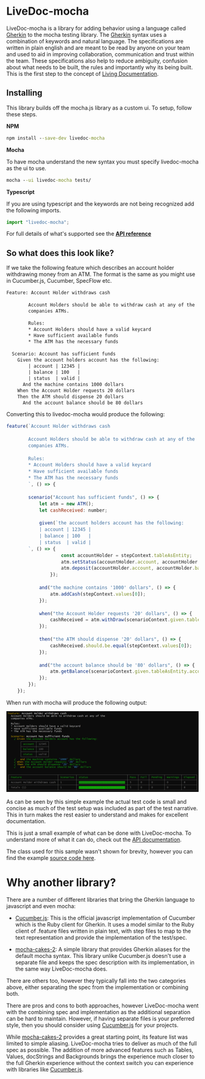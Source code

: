 # LiveDoc-mocha
LiveDoc-mocha is a library for adding behavior using a language called [Gherkin](https://cucumber.io/docs/reference#gherkin) to the mocha testing library. The [Gherkin](https://cucumber.io/docs/reference#gherkin) syntax uses a combination of keywords and natural language. The specifications are written in plain english and are meant to be read by anyone on your team and used to aid in improving collaboration, communication and trust within the team. These specifications also help to reduce ambiguity, confusion about what needs to be built, the rules and importantly why its being built. This is the first step to the concept of [Living Documentation](https://leanpub.com/livingdocumentation).

## Installing
This library builds off the mocha.js library as a custom ui. To setup, follow these steps.

__NPM__
```bat
npm install --save-dev livedoc-mocha
```

__Mocha__

To have mocha understand the new syntax you must specify livedoc-mocha as the ui to use.
```bat
mocha --ui livedoc-mocha tests/
```

__Typescript__

If you are using typescript and the keywords are not being recognized add the following imports.
```js
import "livedoc-mocha";
```

For full details of what's supported see the [__API reference__](/docs/API.md)


## So what does this look like?
If we take the following feature which describes an account holder withdrawing money from an ATM. The format is the same as you might use in Cucumber.js, Cucumber, SpecFlow etc.

```Gherkin
Feature: Account Holder withdraws cash

        Account Holders should be able to withdraw cash at any of the
        companies ATMs.

        Rules:
        * Account Holders should have a valid keycard
        * Have sufficient available funds
        * The ATM has the necessary funds

  Scenario: Account has sufficient funds
    Given the account holders account has the following:
        | account | 12345 |
        | balance | 100   |
        | status  | valid |
      And the machine contains 1000 dollars
    When the Account Holder requests 20 dollars
    Then the ATM should dispense 20 dollars
      And the account balance should be 80 dollars
```

Converting this to livedoc-mocha would produce the following:

```js
feature(`Account Holder withdraws cash

        Account Holders should be able to withdraw cash at any of the
        companies ATMs.

        Rules:
        * Account Holders should have a valid keycard
        * Have sufficient available funds
        * The ATM has the necessary funds
        `, () => {

        scenario("Account has sufficient funds", () => {
            let atm = new ATM();
            let cashReceived: number;

            given(`the account holders account has the following:
            | account | 12345 |
            | balance | 100   |
            | status  | valid |
        `, () => {
                    const accountHolder = stepContext.tableAsEntity;
                    atm.setStatus(accountHolder.account, accountHolder.status);
                    atm.deposit(accountHolder.account, accountHolder.balance)
                });

            and("the machine contains '1000' dollars", () => {
                atm.addCash(stepContext.values[0]);
            });

            when("the Account Holder requests '20' dollars", () => {
                cashReceived = atm.withDraw(scenarioContext.given.tableAsEntity.account, stepContext.values[0]);
            });

            then("the ATM should dispense '20' dollars", () => {
                cashReceived.should.be.equal(stepContext.values[0]);
            });

            and("the account balance should be '80' dollars", () => {
                atm.getBalance(scenarioContext.given.tableAsEntity.account).should.be.equal(stepContext.values[0]);
            });
        });
    });
```
When run with mocha will produce the following output:

![Mocha Test Result](https://github.com/dotnetprofessional/LiveDoc/blob/master/packages/livedoc-mocha/docs/images/Feature.PNG)

As can be seen by this simple example the actual test code is small and concise as much of the test setup was included as part of the test narrative. This in turn makes the rest easier to understand and makes for excellent documentation.

This is just a small example of what can be done with LiveDoc-mocha. To understand more of what it can do, check out the [API documentation](docs/API.md).

The class used for this sample wasn't shown for brevity, however you can find the example [source code here](_src/test/Example.ts).

# Why another library?
There are a number of different libraries that bring the Gherkin language to javascript and even mocha:

* [Cucumber.js](https://github.com/cucumber/cucumber-js): This is the official javascript implementation of Cucumber which is the Ruby client for Gherkin. It uses a model similar to the Ruby client of .feature files written in plain text, with step files to map to the text representation and provide the implementation of the test/spec.

* [mocha-cakes-2](https://github.com/iensu/mocha-cakes-2): A simple library that provides Gherkin aliases for the default mocha syntax. This library unlike Cucumber.js doesn't use a separate file and keeps the spec description with its implementation, in the same way LiveDoc-mocha does.

There are others too, however they typically fall into the two categories above, either separating the spec from the implementation or combining both.

There are pros and cons to both approaches, however LiveDoc-mocha went with the combining spec and implementation as the additional separation can be hard to maintain. However, if having separate files is your preferred style, then you should consider using [Cucumber.js](https://github.com/cucumber/cucumber-js) for your projects.

While [mocha-cakes-2](https://github.com/iensu/mocha-cakes-2) provides a great starting point, its feature list was limited to simple aliasing. LiveDoc-mocha tries to deliver as much of the full spec as possible. The addition of more advanced features such as Tables, Values, docStrings and Backgrounds brings the experience much closer to the full Gherkin experience without the context switch you can experience with libraries like [Cucumber.js](https://github.com/cucumber/cucumber-js).
